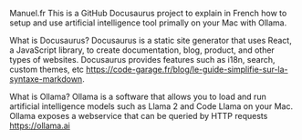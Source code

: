 Manuel.fr
This is a GitHub Docusaurus project to explain in French how to setup and use artificial intelligence tool primally on your Mac with Ollama.

What is Docusaurus?
Docusaurus is a static site generator that uses React, a JavaScript library, to create documentation, blog, product, and other types of websites. Docusaurus provides features such as i18n, search, custom themes, etc
https://code-garage.fr/blog/le-guide-simplifie-sur-la-syntaxe-markdown.

What is Ollama?
Ollama is a software that allows you to load and run artificial intelligence models such as Llama 2 and Code Llama on your Mac. Ollama exposes a webservice that can be queried by HTTP requests
https://ollama.ai
